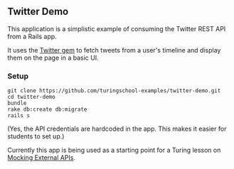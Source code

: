 ## Twitter Demo

This application is a simplistic example of consuming the Twitter
REST API from a Rails app.

It uses the [Twitter gem](https://github.com/sferik/twitter) to
fetch tweets from a user's timeline and display them on the page
in a basic UI.

### Setup

```
git clone https://github.com/turingschool-examples/twitter-demo.git
cd twitter-demo
bundle
rake db:create db:migrate
rails s
```

(Yes, the API credentials are hardcoded in the app. This makes it easier for students to set up.)

Currently this app is being used as a starting point for a Turing
lesson on [Mocking External APIs](https://github.com/turingschool/lesson_plans/blob/master/ruby_04-apis_and_scalability/mocking_apis_v2.markdown).
